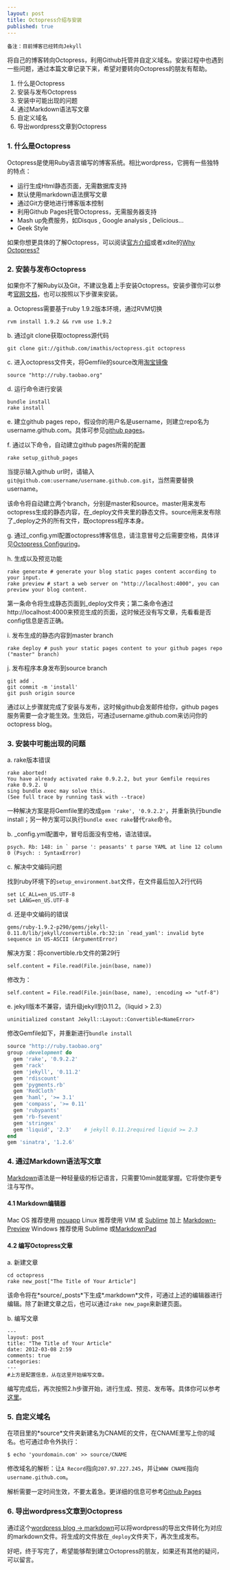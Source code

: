 ```yaml
---
layout: post
title: Octopress介绍与安装
published: true
---
```


    备注：目前博客已经转向Jekyll

将自己的博客转向Octopress，利用Github托管并自定义域名。安装过程中也遇到一些问题，通过本篇文章记录下来，希望对要转向Octopress的朋友有帮助。

1.  什么是Octopress
2.  安装与发布Octopress
3.  安装中可能出现的问题
4.  通过Markdown语法写文章
5.  自定义域名
6.  导出wordpress文章到Octopress

### 1. 什么是Octopress

Octopress是使用Ruby语言编写的博客系统。相比wordpress，它拥有一些独特的特点：

-   运行生成Html静态页面，无需数据库支持
-   默认使用markdown语法撰写文章
-   通过Git方便地进行博客版本控制
-   利用Github Pages托管Octopress，无需服务器支持
-   Mash up免费服务，如Disqus , Google analysis , Delicious…
-   Geek Style

如果你想更具体的了解Octopress，可以阅读[官方介绍](http://octopress.org/)或者xdite的[Why Octopress?](http://blog.xdite.net/posts/2011/10/07/what-is-octopress/)

### 2. 安装与发布Octopress

如果你不了解Ruby以及Git，不建议急着上手安装Octopress。安装步骤你可以参考[官网文档](http://octopress.org/docs/setup/)，也可以按照以下步骤来安装。

​a. Octopress需要基于ruby 1.9.2版本环境，通过RVM切换

```
rvm install 1.9.2 && rvm use 1.9.2
```

​b. 通过git clone获取octopress源代码

```
git clone git://github.com/imathis/octopress.git octopress
```

​c. 进入octopress文件夹，将Gemfile的source改用[淘宝镜像](http://ruby.taobao.org/)

```
source "http://ruby.taobao.org"
```

​d. 运行命令进行安装

```
bundle install
rake install
```

​e. 建立github pages repo，假设你的用户名是username，则建立repo名为username.github.com。具体可参见[github pages](http://pages.github.com/)。

​f. 通过以下命令，自动建立github pages所需的配置

```
rake setup_github_pages
```

当提示输入github url时，请输入`git@github.com:username/username.github.com.git`，当然需要替换username。

该命令将自动建立两个branch，分别是master和source。master用来发布octopress生成的静态内容，在\_deploy文件夹里的静态文件。source用来发布除了\_deploy之外的所有文件，既octopress程序本身。

​g. 通过\_config.yml配置octopress博客信息，请注意冒号之后需要空格，具体详见[Octopress Configuring](http://octopress.org/docs/configuring/)。

​h. 生成以及预览功能

```
rake generate # generate your blog static pages content according to your input. 
rake preview # start a web server on "http://localhost:4000", you can preview your blog content.
```

第一条命令将生成静态页面到\_deploy文件夹；第二条命令通过http://localhost:4000来预览生成的页面，这时候还没有写文章，先看看是否config信息是否正确。

​i. 发布生成的静态内容到master branch

```
rake deploy # push your static pages content to your github pages repo ("master" branch)
```

​j. 发布程序本身发布到source branch

```
git add .
git commit -m 'install'
git push origin source
```

通过以上步骤就完成了安装与发布，这时候github会发邮件给你，github pages服务需要一会才能生效。生效后，可通过username.github.com来访问你的octopress blog。

### 3. 安装中可能出现的问题

​a. rake版本错误

```
rake aborted!
You have already activated rake 0.9.2.2, but your Gemfile requires rake 0.9.2. U
sing bundle exec may solve this.
(See full trace by running task with --trace)
```

一种解决方案是将Gemfile里的改成`gem 'rake', '0.9.2.2'`，并重新执行bundle install；另一种方案可以执行`bundle exec rake`替代`rake`命令。

​b. \_config.yml配置中，冒号后面没有空格，语法错误。

```
psych. Rb: 148: in ` parse ': peasants' t parse YAML at line 12 column 0 (Psych: : SyntaxError)
```

​c. 解决中文编码问题

找到ruby环境下的`setup_environment.bat`文件，在文件最后加入2行代码

```
set LC_ALL=en_US.UTF-8
set LANG=en_US.UTF-8
```

​d. 还是中文编码的错误

```
gems/ruby-1.9.2-p290/gems/jekyll-0.11.0/lib/jekyll/convertible.rb:32:in `read_yaml': invalid byte sequence in US-ASCII (ArgumentError)
```

解决方案：将convertible.rb文件的第29行

```
self.content = File.read(File.join(base, name))
```

修改为：

```
self.content = File.read(File.join(base, name), :encoding => "utf-8")
```

​e. jekyll版本不兼容，请升级jekyll到0.11.2。（liquid \> 2.3）

```
uninitialized constant Jekyll::Layout::Convertible<NameError>
```

修改Gemfile如下，并重新进行`bundle install`

``` ruby
source "http://ruby.taobao.org"
group :development do
  gem 'rake', '0.9.2.2' 
  gem 'rack'
  gem 'jekyll', '0.11.2'
  gem 'rdiscount'
  gem 'pygments.rb'
  gem 'RedCloth'
  gem 'haml', '>= 3.1'
  gem 'compass', '>= 0.11'
  gem 'rubypants'
  gem 'rb-fsevent'
  gem 'stringex'
  gem 'liquid', '2.3'    # jekyll 0.11.2required liquid >= 2.3
end
gem 'sinatra', '1.2.6'
```

### 4. 通过Markdown语法写文章

[Markdown](http://daringfireball.net/projects/markdown/)语法是一种轻量级的标记语言，只需要10min就能掌握。它将使你更专注与写作。

#### 4.1 Markdown编辑器

Mac OS 推荐使用 [mouapp](http://mouapp.com/) Linux 推荐使用 VIM 或 [Sublime](http://www.sublimetext.com/) 加上 [Markdown-Preview](http://lucifr.com/2012/02/20/sublime-text-2-markdown-%E9%A2%84%E8%A7%88%E6%8F%92%E4%BB%B6/#disqus_thread) Windows 推荐使用 Sublime 或[MarkdownPad](http://markdownpad.com/)

#### 4.2 编写Octopress文章

​a. 新建文章

```
cd octopress
rake new_post["The Title of Your Article"]
```

该命令将在\*source/\_posts\*下生成\*.markdown\*文件，可通过上述的编辑器进行编辑。除了新建文章之后，也可以通过`rake new_page`来新建页面。

​b. 编写文章

```
---
layout: post
title: "The Title of Your Article"
date: 2012-03-08 2:59
comments: true
categories: 
---
#上方是配置信息，从在这里开始编写文章。
```

编写完成后，再次按照2.h步骤开始，进行生成、预览、发布等。具体你可以参考[这里](http://octopress.org/docs/blogging/)。

### 5. 自定义域名

在项目里的\*source\*文件夹新建名为CNAME的文件，在CNAME里写上你的域名。也可通过命令外执行：

```
$ echo 'yourdomain.com' >> source/CNAME
```

修改域名的解析：让`A Record`指向`207.97.227.245`，并让`WWW CNAME`指向`username.github.com`。

解析需要一定时间生效，不要太着急。更详细的信息可参考[Github Pages](http://pages.github.com/)

### 6. 导出wordpress文章到Octopress

通过这个[wordpress blog -\> markdown](https://gist.github.com/1796343)可以将wordpress的导出文件转化为对应的markdown文件。将生成的文件放在`_deploy`文件夹下，再次生成发布。

好吧，终于写完了，希望能够帮到建立Octopress的朋友，如果还有其他的疑问，可以留言。
